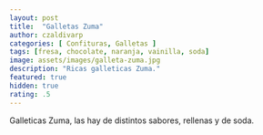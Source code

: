 ```yaml
---
layout: post
title:  "Galletas Zuma"
author: czaldivarp
categories: [ Confituras, Galletas ]
tags: [fresa, chocolate, naranja, vainilla, soda]
image: assets/images/galleta-zuma.jpg
description: "Ricas galleticas Zuma."
featured: true
hidden: true
rating: .5
---
```


Galleticas Zuma, las hay de distintos sabores, rellenas y de soda.